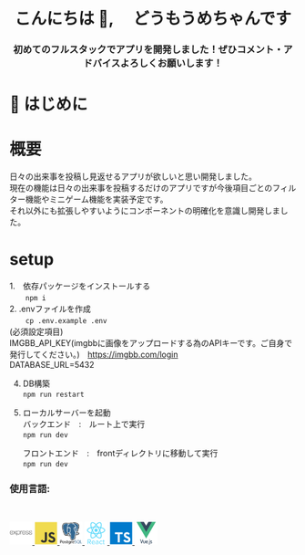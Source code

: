 <h1 align="center">こんにちは 👋, 　どうもうめちゃんです</h1>

<h3 align="center">初めてのフルスタックでアプリを開発しました！ぜひコメント・アドバイスよろしくお願いします！</h3>

<h1 align="left">🌱 はじめに</h1>

# 概要

日々の出来事を投稿し見返せるアプリが欲しいと思い開発しました。<br>
現在の機能は日々の出来事を投稿するだけのアプリですが今後項目ごとのフィルター機能やミニゲーム機能を実装予定です。<br>
それ以外にも拡張しやすいようにコンポーネントの明確化を意識し開発しました。<br>

# setup

1.　依存パッケージをインストールする<br>
  　　`npm i`<br>
2. .envファイルを作成<br>
　　`cp .env.example .env`<br>
   (必須設定項目)<br>
   IMGBB_API_KEY(imgbbに画像をアップロードする為のAPIキーです。ご自身で発行してください。)　https://imgbb.com/login<br>
   DATABASE_URL=5432<br>
   
4. DB構築<br>
   `npm run restart`<br>

5. ローカルサーバーを起動<br>
バックエンド　:　ルート上で実行<br>
   `npm run dev`<br>
   
   フロントエンド　:　frontディレクトリに移動して実行<br>
   `npm run dev`<br>


<h3 align="left">使用言語:</h3>
&nbsp;
<p align="left"><a href="https://expressjs.com" target="_blank" rel="noopener"> <img src="https://raw.githubusercontent.com/devicons/devicon/master/icons/express/express-original-wordmark.svg" alt="express" width="40" height="40" /> </a> <a href="https://developer.mozilla.org/en-US/docs/Web/JavaScript" target="_blank" rel="noopener"> <img src="https://raw.githubusercontent.com/devicons/devicon/master/icons/javascript/javascript-original.svg" alt="javascript" width="40" height="40" /> </a>  <a href="https://www.postgresql.org" target="_blank" rel="noopener"> <img src="https://raw.githubusercontent.com/devicons/devicon/master/icons/postgresql/postgresql-original-wordmark.svg" alt="postgresql" width="40" height="40" /> </a> <a href="https://reactjs.org/" target="_blank" rel="noopener"> <img src="https://raw.githubusercontent.com/devicons/devicon/master/icons/react/react-original-wordmark.svg" alt="react" width="40" height="40" /> </a> <a href="https://www.typescriptlang.org/" target="_blank" rel="noopener"> <img src="https://raw.githubusercontent.com/devicons/devicon/master/icons/typescript/typescript-original.svg" alt="typescript" width="40" height="40" /> </a> <a href="https://vuejs.org/" target="_blank" rel="noopener"> <img src="https://raw.githubusercontent.com/devicons/devicon/master/icons/vuejs/vuejs-original-wordmark.svg" alt="vuejs" width="40" height="40" /> </a></p>
&nbsp;
